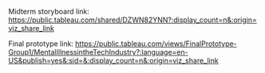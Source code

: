 Midterm storyboard link: https://public.tableau.com/shared/DZWN82YNN?:display_count=n&:origin=viz_share_link

Final prototype link: https://public.tableau.com/views/FinalPrototype-Group1/MentalIllnessintheTechIndustry?:language=en-US&publish=yes&:sid=&:display_count=n&:origin=viz_share_link

